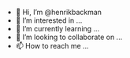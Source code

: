 - 👋 Hi, I’m @henrikbackman
- 👀 I’m interested in ...
- 🌱 I’m currently learning ...
- 💞️ I’m looking to collaborate on ...
- 📫 How to reach me ...

<!---
henrikbackman/henrikbackman is a ✨ special ✨ repository because its `README.md` (this file) appears on your GitHub profile.
You can click the Preview link to take a look at your changes.
--->
